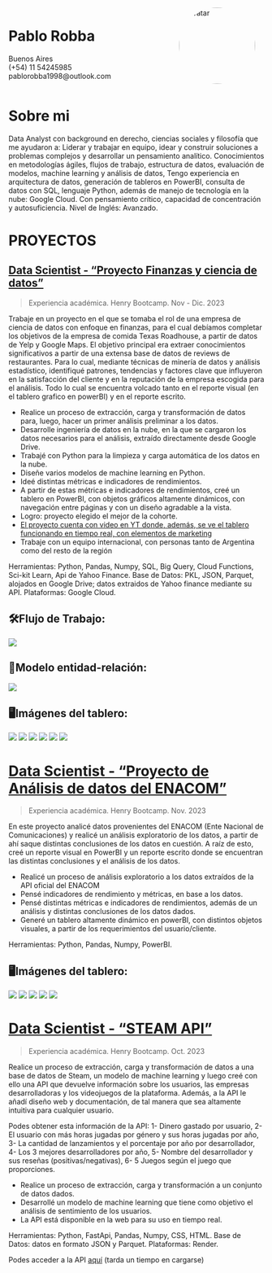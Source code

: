 <div style="display: flex; flex-direction: row-reverse;">
  <div style="flex: 1;">
    <img src="img-readme/avatar.jpeg" alt="Avatar" style="border-radius: 50%;" width="150" height="150">
  </div>
  <div style="flex: 2;">
    <h1>Pablo Robba</h1>
    <p>Buenos Aires<br>(+54) 11 54245985<br>pablorobba1998@outlook.com</p>
  </div>
</div>







# Sobre mi
Data Analyst con background en derecho, ciencias sociales y filosofía que me ayudaron a: Liderar y trabajar en equipo, idear y construir soluciones a problemas complejos y desarrollar un pensamiento analítico. Conocimientos en metodologías ágiles, flujos de trabajo, estructura de datos, evaluación de modelos, machine learning y análisis de datos, Tengo experiencia en arquitectura de datos, generación de tableros en PowerBI, consulta de datos con SQL, lenguaje Python, además de manejo de tecnología en la nube: Google Cloud. Con pensamiento crítico, capacidad de concentración y autosuficiencia.  Nivel de Inglés: Avanzado.
# PROYECTOS
## [Data Scientist - “Proyecto Finanzas y ciencia de datos”](https://github.com/ChirixC/Yelp-Final-Project) 
> Experiencia académica. Henry Bootcamp. Nov - Dic. 2023

Trabaje en un proyecto en el que se tomaba el rol de una empresa de ciencia de datos con enfoque en finanzas, para el cual debíamos completar los objetivos de la empresa de comida Texas Roadhouse, a partir de datos de Yelp y Google Maps. El objetivo principal era extraer conocimientos significativos a partir de una extensa base de datos de reviews de restaurantes. Para lo cual, mediante técnicas de minería de datos y análisis estadístico, identifiqué patrones, tendencias y factores clave que influyeron en la satisfacción del cliente y en la reputación de la empresa escogida para el análisis. Todo lo cual se encuentra volcado tanto en el reporte visual (en el tablero grafico en powerBI) y en el reporte escrito.

* Realice un proceso de extracción, carga y transformación de datos para, luego, hacer un primer análisis preliminar a los datos.
* Desarrolle ingeniería de datos en la nube, en la que se cargaron los datos necesarios para el análisis, extraído directamente desde Google Drive.
* Trabajé con Python para la limpieza y carga automática de los datos en la nube.
* Diseñe varios modelos de machine learning en Python.
* Ideé distintas métricas e indicadores de rendimientos.
* A partir de estas métricas e indicadores de rendimientos, creé un tablero en PowerBI, con objetos gráficos  altamente dinámicos, con navegación entre páginas y con un diseño agradable a la vista.
* Logro: proyecto elegido el mejor de la cohorte.
* [El proyecto cuenta con video en YT donde, además, se ve el tablero funcionando en tiempo real, con elementos de marketing](https://www.youtube.com/watch?v=gvxX24bK5Rs&t=8s)
* Trabaje con un equipo internacional, con personas tanto de Argentina como del resto de la región
    
Herramientas: Python, Pandas, Numpy, SQL, Big Query, Cloud Functions, Sci-kit Learn, Api de Yahoo Finance. Base de Datos: PKL, JSON, Parquet, alojados en Google Drive; datos extraidos de Yahoo finance mediante su API. Plataformas: Google Cloud.


## 🛠️Flujo de Trabajo:  
<img src="img-readme\Flujo_de_Trabajo.png">

## 📑Modelo entidad-relación: 
<img src="img-readme\Entidad_relación_Definitivo2.jpg">
    
## 🖥️Imágenes del tablero:
<img src="img-readme\dash1.jpg">
<img src="img-readme\dash2.jpg">
<img src="img-readme\dash3.jpg">
<img src="img-readme\dash4.jpg">
<img src="img-readme\dash5.jpg">
<img src="img-readme\dash6.jpg">



# [Data Scientist - “Proyecto de Análisis de datos del ENACOM”](https://github.com/pablorobba/Data_Analyst_Telecomunication_proyect)
>Experiencia académica. Henry Bootcamp. Nov. 2023

En este  proyecto analicé datos provenientes del ENACOM (Ente Nacional de Comunicaciones) y realicé un análisis exploratorio de  los datos, a partir de ahí saque distintas conclusiones de los datos en cuestión. A raíz de esto, creé un reporte visual en PowerBI y un reporte escrito donde se encuentran las distintas conclusiones y el análisis de los datos.

* Realicé un proceso de análisis exploratorio a los datos extraídos de la API oficial del ENACOM
* Pensé indicadores de rendimiento y métricas, en base a los datos.
* Pensé distintas métricas e indicadores de rendimientos, además de un análisis y distintas conclusiones de los datos dados.
* Generé un tablero altamente dinámico en powerBI, con distintos objetos visuales, a partir de los requerimientos del usuario/cliente. 

Herramientas: Python, Pandas, Numpy, PowerBI. 

## 🖥️Imágenes del tablero:
<img src="img-readme\1.png">
<img src="img-readme\2.png">
<img src="img-readme\3.png">
<img src="img-readme\4.png">
<img src="img-readme\5.png">



# [Data Scientist - “STEAM API”](https://github.com/pablorobba/STEAM_Individual_Proyect)
>Experiencia académica. Henry Bootcamp. Oct. 2023

Realice un proceso de extracción, carga y transformación de datos a una base de datos de Steam, un modelo de machine learning y luego creé con ello una API que devuelve información sobre los usuarios, las empresas desarrolladoras y los videojuegos de la plataforma. Además, a la API le añadí diseño web y documentación, de tal manera que sea altamente intuitiva para cualquier usuario.

Podes obtener esta información de la API: 1- Dinero gastado por usuario, 2- El usuario con más horas jugadas por género y sus horas jugadas por año, 3- La cantidad de lanzamientos y el porcentaje por año por desarrollador, 4- Los 3 mejores desarrolladores por año, 5- Nombre del desarrollador y sus reseñas (positivas/negativas), 6- 5 Juegos según el juego que proporciones.

* Realice un proceso de extracción, carga y transformación a un conjunto de datos dados.
* Desarrollé un modelo de machine learning que tiene como objetivo el análisis de sentimiento de los usuarios.
* La API está disponible en la web para su uso en tiempo real.

Herramientas: Python, FastApi, Pandas, Numpy, CSS, HTML. Base de Datos: datos en formato JSON y Parquet. Plataformas: Render.


Podes acceder a la API [aquí](https://steamapi-h3u0.onrender.com/) (tarda un tiempo en cargarse)
